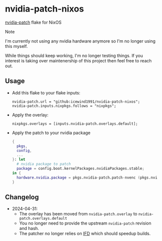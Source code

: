 # nvidia-patch-nixos

[nvidia-patch](https://github.com/keylase/nvidia-patch) flake for NixOS

> [!NOTE]
> I'm currently not using any nvidia hardware anymore so I'm no longer using this myself.
>
> While things should keep working, I'm no longer testing things.
> If you interest is taking over maintenership of this project then feel free to reach out.

## Usage

- Add this flake to your flake inputs:
  ```
  nvidia-patch.url = "github:icewind1991/nvidia-patch-nixos";
  nvidia-patch.inputs.nixpkgs.follows = "nixpkgs";
  ```

- Apply the overlay:
  ```
  nixpkgs.overlays = [inputs.nvidia-patch.overlays.default];
  ```

- Apply the patch to your nvidia package
  ```nix
  {
    pkgs,
    config,
    ...
  }: let
    # nvidia package to patch
    package = config.boot.kernelPackages.nvidiaPackages.stable;
  in {
    hardware.nvidia.package = pkgs.nvidia-patch.patch-nvenc (pkgs.nvidia-patch.patch-fbc package);
  }

  ```

## Changelog

- 2024-04-31:
  - The overlay has been moved from `nvidia-patch.overlay` to `nvidia-patch.overlays.default`
  - You no longer need to provide the upstream `nvidia-patch` revision and hash.
  - The patcher no longer relies on [IFD](https://nixos.org/manual/nix/unstable/language/import-from-derivation) which should speedup builds.
